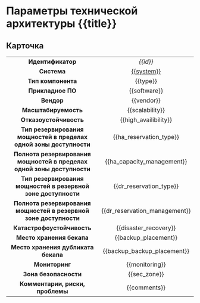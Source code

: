# Параметры технической архитектуры {{title}}

## Карточка
|                                                                        |                               |
|:----------------------------------------------------------------------:|:-----------------------------:|
|                           **Идентификатор**                            |           *{{id}}*            |
|                              **Система**                               | [{{system}}]({{system_link}}) |
|                           **Тип компонента**                           |           {{type}}            |
|                           **Прикладное ПО**                            |         {{software}}          |
|                               **Вендор**                               |          {{vendor}}           |
|                          **Масштабируемость**                          |        {{scalability}}        |
|                         **Отказоустойчивость**                         |     {{high_availibility}}     |
|   **Тип резервирования мощностей в пределах одной зоны доступности**   |    {{ha_reservation_type}}    |
| **Полнота резервирования мощностей в пределах одной зоны доступности** |  {{ha_capacity_management}}   |
|     **Тип резервирования мощностей в резервной зоне доступности**      |    {{dr_reservation_type}}    |
|   **Полнота резервирования мощностей в резервной зоне доступности**    | {{dr_reservation_management}} |
|                       **Катастрофоустойчивость**                       |     {{disaster_recovery}}     |
|                       **Место хранения бекапа**                        |     {{backup_placement}}      |
|                  **Место хранения дубликата бекапа**                   |  {{backup_backup_placement}}  |
|                             **Мониторинг**                             |        {{monitoring}}         |
|                         **Зона безопасности**                          |         {{sec_zone}}          |
|                    **Комментарии, риски, проблемы**                    |         {{comments}}          |

